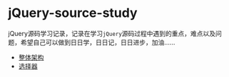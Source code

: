 # jQuery-source-study
jQuery源码学习记录，记录在学习`jQuery`源码过程中遇到的重点，难点以及问题，希望自己可以做到日日学，日日记，日日进步，加油......

- [整体架构]()
- [选择器]()

